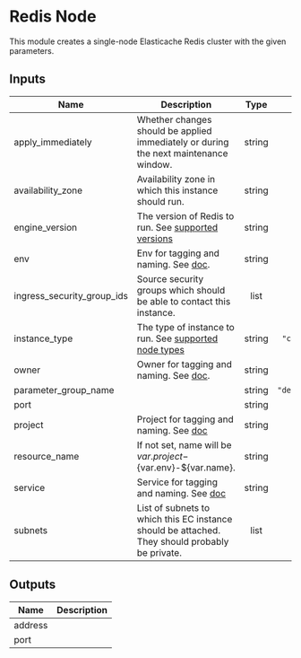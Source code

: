 # Redis Node

This module creates a single-node Elasticache Redis cluster with the given
parameters.

<!-- START -->
## Inputs

| Name | Description | Type | Default | Required |
|------|-------------|:----:|:-----:|:-----:|
| apply\_immediately | Whether changes should be applied immediately or during the next maintenance window. | string | `"true"` | no |
| availability\_zone | Availability zone in which this instance should run. | string | n/a | yes |
| engine\_version | The version of Redis to run. See [supported versions](https://docs.aws.amazon.com/AmazonElastiCache/latest/red-ug/supported-engine-versions.html) | string | `"4.0.10"` | no |
| env | Env for tagging and naming. See [doc](../README.md#consistent-tagging). | string | n/a | yes |
| ingress\_security\_group\_ids | Source security groups which should be able to contact this instance. | list | n/a | yes |
| instance\_type | The type of instance to run. See [supported node types](https://docs.aws.amazon.com/AmazonElastiCache/latest/red-ug/CacheNodes.SupportedTypes.html) | string | `"cache.m4.large"` | no |
| owner | Owner for tagging and naming. See [doc](../README.md#consistent-tagging). | string | n/a | yes |
| parameter\_group\_name |  | string | `"default.redis3.2"` | no |
| port |  | string | `"6379"` | no |
| project | Project for tagging and naming. See [doc](../README.md#consistent-tagging) | string | n/a | yes |
| resource\_name | If not set, name will be ${var.project}-${var.env}-${var.name}. | string | `""` | no |
| service | Service for tagging and naming. See [doc](../README.md#consistent-tagging) | string | `"redis"` | no |
| subnets | List of subnets to which this EC instance should be attached. They should probably be private. | list | n/a | yes |

## Outputs

| Name | Description |
|------|-------------|
| address |  |
| port |  |

<!-- END -->
